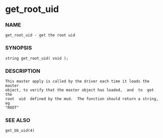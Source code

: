 # get_root_uid

### NAME

    get_root_uid - get the root uid

### SYNOPSIS

    string get_root_uid( void );

### DESCRIPTION

    This master apply is called by the driver each time it loads the master
    object, to verify that the master object has loaded,  and  to  get  the
    root  uid  defined by the mud.  The function should return a string, eg
    "ROOT"

### SEE ALSO

    get_bb_uid(4)

